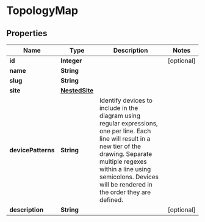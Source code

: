 # TopologyMap

## Properties
Name | Type | Description | Notes
------------ | ------------- | ------------- | -------------
**id** | **Integer** |  |  [optional]
**name** | **String** |  | 
**slug** | **String** |  | 
**site** | [**NestedSite**](NestedSite.md) |  | 
**devicePatterns** | **String** | Identify devices to include in the diagram using regular expressions, one per line. Each line will result in a new tier of the drawing. Separate multiple regexes within a line using semicolons. Devices will be rendered in the order they are defined. | 
**description** | **String** |  |  [optional]
